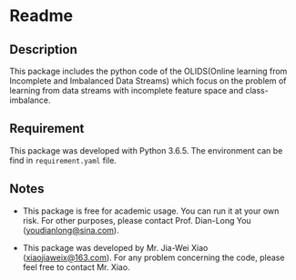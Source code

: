 # Readme


## Description

This package includes the python code of the OLIDS(Online learning from Incomplete and Imbalanced Data Streams) which focus on the problem of learning from data streams with incomplete feature space and class-imbalance.

## Requirement

This package was developed with Python 3.6.5. The environment can be find in `requirement.yaml` file.
 
 ## Notes
 
 - This package is free for academic usage. You can run it at your own risk. For other purposes, please contact Prof. Dian-Long You (youdianlong@sina.com).

- This package was developed by Mr. Jia-Wei Xiao (xiaojiaweix@163.com). For any problem concerning the code, please feel free to contact Mr. Xiao.